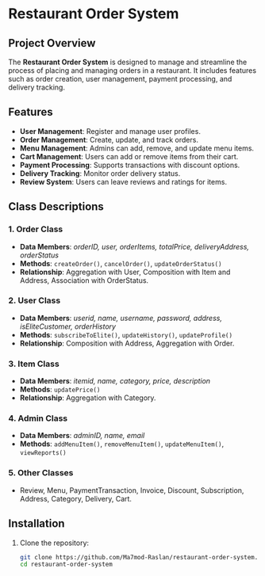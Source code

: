 # Restaurant Order System

## Project Overview
The **Restaurant Order System** is designed to manage and streamline the process of placing and managing orders in a restaurant. It includes features such as order creation, user management, payment processing, and delivery tracking.

## Features
- **User Management**: Register and manage user profiles.
- **Order Management**: Create, update, and track orders.
- **Menu Management**: Admins can add, remove, and update menu items.
- **Cart Management**: Users can add or remove items from their cart.
- **Payment Processing**: Supports transactions with discount options.
- **Delivery Tracking**: Monitor order delivery status.
- **Review System**: Users can leave reviews and ratings for items.

## Class Descriptions
### 1. Order Class
- **Data Members**: *orderID, user, orderItems, totalPrice, deliveryAddress, orderStatus*
- **Methods**: `createOrder()`, `cancelOrder()`, `updateOrderStatus()`
- **Relationship**: Aggregation with User, Composition with Item and Address, Association with OrderStatus.

### 2. User Class
- **Data Members**: *userid, name, username, password, address, isEliteCustomer, orderHistory*
- **Methods**: `subscribeToElite()`, `updateHistory()`, `updateProfile()`
- **Relationship**: Composition with Address, Aggregation with Order.

### 3. Item Class
- **Data Members**: *itemid, name, category, price, description*
- **Methods**: `updatePrice()`
- **Relationship**: Aggregation with Category.

### 4. Admin Class
- **Data Members**: *adminID, name, email*
- **Methods**: `addMenuItem()`, `removeMenuItem()`, `updateMenuItem()`, `viewReports()`

### 5. Other Classes
- Review, Menu, PaymentTransaction, Invoice, Discount, Subscription, Address, Category, Delivery, Cart.

## Installation
1. Clone the repository:
   ```bash
   git clone https://github.com/Ma7mod-Raslan/restaurant-order-system.git
   cd restaurant-order-system
